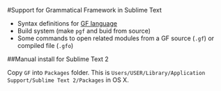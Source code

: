 #Support for Grammatical Framework in Sublime Text

* Syntax definitions for [GF language](http://www.grammaticalframework.org)
* Build system (make `pgf` and buid from source)
* Some commands to open related modules from a GF source (`.gf`)
or compiled file (`.gfo`)


##Manual install for Sublime Text 2

Copy `GF` into `Packages` folder.
This is `Users/USER/Library/Application Support/Sublime Text 2/Packages` in OS X.

